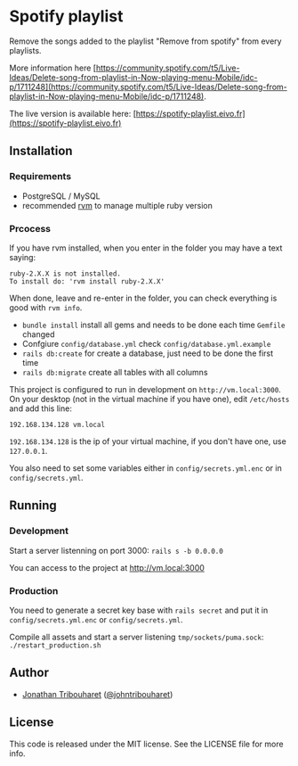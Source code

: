 # Spotify playlist

Remove the songs added to the playlist "Remove from spotify" from every playlists.

More information here [https://community.spotify.com/t5/Live-Ideas/Delete-song-from-playlist-in-Now-playing-menu-Mobile/idc-p/1711248](https://community.spotify.com/t5/Live-Ideas/Delete-song-from-playlist-in-Now-playing-menu-Mobile/idc-p/1711248).

The live version is available here: [https://spotify-playlist.eivo.fr](https://spotify-playlist.eivo.fr)

## Installation

### Requirements

- PostgreSQL / MySQL
- recommended [rvm](https://rvm.io/) to manage multiple ruby version

### Prcocess

If you have rvm installed, when you enter in the folder you may have a text saying:
```
ruby-2.X.X is not installed.
To install do: 'rvm install ruby-2.X.X'
```
When done, leave and re-enter in the folder, you can check everything is good with `rvm info`.

- `bundle install` install all gems and needs to be done each time `Gemfile` changed
- Confgiure `config/database.yml` check `config/database.yml.example`
- `rails db:create` for create a database, just need to be done the first time
- `rails db:migrate` create all tables with all columns

This project is configured to run in development on `http://vm.local:3000`.
On your desktop (not in the virtual machine if you have one), edit `/etc/hosts` and add this line:
```
192.168.134.128 vm.local
```
`192.168.134.128` is the ip of your virtual machine, if you don't have one, use `127.0.0.1`.

You also need to set some variables either in `config/secrets.yml.enc` or in `config/secrets.yml`.

## Running

### Development

Start a server listenning on port 3000:
`rails s -b 0.0.0.0`

You can access to the project at http://vm.local:3000

### Production

You need to generate a secret key base with `rails secret` and put it in `config/secrets.yml.enc` or `config/secrets.yml`.

Compile all assets and start a server listening `tmp/sockets/puma.sock`:
`./restart_production.sh`


## Author

- [Jonathan Tribouharet](https://github.com/jonathantribouharet) ([@johntribouharet](https://twitter.com/johntribouharet))

## License

This code is released under the MIT license. See the LICENSE file for more info.